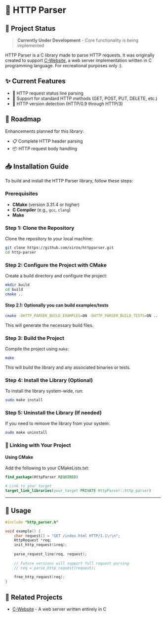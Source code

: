# 🚀 HTTP Parser

## 🚧 Project Status

> **Currently Under Development** - Core functionality is being implemented

HTTP Parser is a C library made to parse HTTP requests. It was originally created to support [C-Website](https://github.com/xirzo/C-Website), a web server implementation written in C programming language. For recreational purposes only :).

## ✨ Current Features

- 🔹 HTTP request status line parsing
- 🔹 Support for standard HTTP methods (GET, POST, PUT, DELETE, etc.)
- 🔹 HTTP version detection (HTTP/0.9 through HTTP/3)

## 🔮 Roadmap

Enhancements planned for this library:

- 📋 Complete HTTP header parsing
- 📦 HTTP request body handling

## 📥 Installation Guide

To build and install the HTTP Parser library, follow these steps:

### Prerequisites

- **CMake** (version 3.31.4 or higher)
- **C Compiler** (e.g., `gcc`, `clang`)
- **Make**

### Step 1: Clone the Repository

Clone the repository to your local machine:

```bash
git clone https://github.com/xirzo/httpparser.git
cd http-parser
```

### Step 2: Configure the Project with CMake

Create a build directory and configure the project:

```bash
mkdir build
cd build
cmake ..
```

#### Step 2.1: Optionally you can build examples/tests

```bash
cmake -DHTTP_PARSER_BUILD_EXAMPLES=ON -DHTTP_PARSER_BUILD_TESTS=ON ..
```

This will generate the necessary build files.

### Step 3: Build the Project

Compile the project using `make`:

```bash
make
```

This will build the library and any associated binaries or tests.

### Step 4: Install the Library (Optional)

To install the library system-wide, run:

```bash
sudo make install
```

### Step 5: Uninstall the Library (If needed)

If you need to remove the library from your system:

```bash
sudo make uninstall
```

### 🔗 Linking with Your Project

#### Using CMake

Add the following to your CMakeLists.txt:

```cmake
find_package(HttpParser REQUIRED)

# Link to your target
target_link_libraries(your_target PRIVATE HttpParser::http_parser)
```

---

## 🔧 Usage

```c
#include "http_parser.h"

void example() {
    char request[] = "GET /index.html HTTP/1.1\r\n"; 
    HttpRequest *req;
    init_http_request(&req);
    
    parse_request_line(req, request);
    
    // Future versions will support full request parsing
    // req = parse_http_request(request);
    
    free_http_request(req);
}
```

## 🔗 Related Projects

- [C-Website](https://github.com/xirzo/C-Website) - A web server written entirely in C

